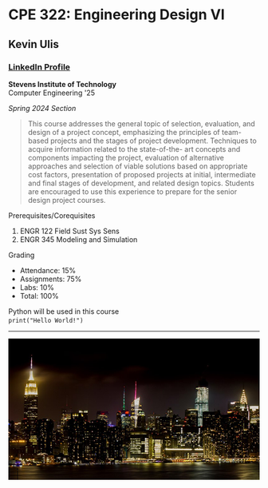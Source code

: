 # CPE 322: Engineering Design VI
## **Kevin Ulis**
### [LinkedIn Profile](https://www.linkedin.com/in/kevin-ulis/)
**Stevens Institute of Technology**\
Computer Engineering '25

*Spring 2024 Section*
> This course addresses the general topic of selection, evaluation, and design of a project concept, emphasizing the principles of team-based projects and the stages of project development. Techniques to acquire information related to the state-of-the- art concepts and components impacting the project, evaluation of alternative approaches and selection of viable solutions based on appropriate cost factors, presentation of proposed projects at initial, intermediate and final stages of development, and related design topics. Students are encouraged to use this experience to prepare for the senior design project courses.

Prerequisites/Corequisites
1. ENGR 122 Field Sust Sys Sens
2. ENGR 345 Modeling and Simulation

Grading
- Attendance: 15%
- Assignments: 75%
- Labs: 10%
- Total: 100%

Python will be used in this course\
 `print("Hello World!")`
 ***
![alt text](800px-New_York_City_Skyline_from_Brooklyn.jpg)
